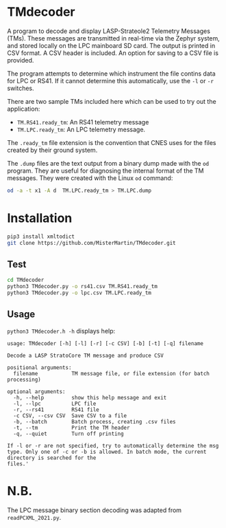 # TMdecoder

A program to decode and display LASP-Strateole2 Telemetry Messages (TMs).
These messages are transmitted in real-time via the Zephyr system,
and stored locally on the LPC mainboard SD card.
The output is printed in CSV format. A CSV header is included. An option
for saving to a CSV file is provided.

The program attempts to determine which instrument the file contins 
data for LPC or RS41. If it cannot determine this automatically,
use the `-l` or `-r` switches.

There are two sample TMs included here which can be used to try out the application:

- `TM.RS41.ready_tm`: An RS41 telemetry message
- `TM.LPC.ready_tm`: An LPC telemetry message.

The `.ready_tm` file extension is the convention that CNES uses for
the files created by their ground system.

The `.dump` files are the text output from a binary dump made
with the `od` program. They are useful for diagnosing the internal
format of the TM messages. They were created with the Linux `od` command:
```sh
od -a -t x1 -A d  TM.LPC.ready_tm > TM.LPC.dump
```

# Installation

```sh
pip3 install xmltodict
git clone https://github.com/MisterMartin/TMdecoder.git
```

## Test

```sh
cd TMdecoder
python3 TMdecoder.py -o rs41.csv TM.RS41.ready_tm
python3 TMdecoder.py -o lpc.csv TM.LPC.ready_tm
```

## Usage

```python3 TMdecoder.h -h``` displays help:

```text
usage: TMdecoder [-h] [-l] [-r] [-c CSV] [-b] [-t] [-q] filename

Decode a LASP StratoCore TM message and produce CSV

positional arguments:
  filename           TM message file, or file extension (for batch processing)

optional arguments:
  -h, --help         show this help message and exit
  -l, --lpc          LPC file
  -r, --rs41         RS41 file
  -c CSV, --csv CSV  Save CSV to a file
  -b, --batch        Batch process, creating .csv files
  -t, --tm           Print the TM header
  -q, --quiet        Turn off printing

If -l or -r are not specified, try to automatically determine the msg type. Only one of -c or -b is allowed. In batch mode, the current directory is searched for the
files.'
```

# N.B.

The LPC message binary section decoding was adapted from 
`readPCXML_2021.py`.
